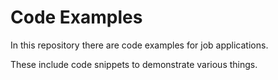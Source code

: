 # Code Examples

In this repository there are code examples for job applications.

These include code snippets to demonstrate various things.



